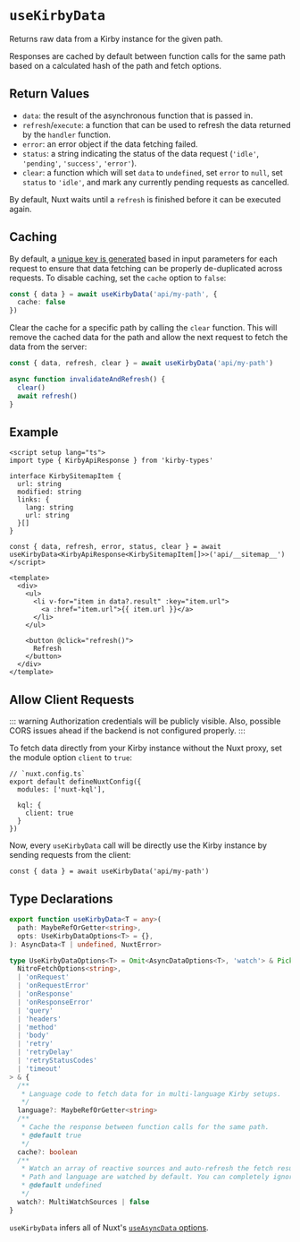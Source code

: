 # `useKirbyData`

Returns raw data from a Kirby instance for the given path.

Responses are cached by default between function calls for the same path based on a calculated hash of the path and fetch options.

## Return Values

- `data`: the result of the asynchronous function that is passed in.
- `refresh`/`execute`: a function that can be used to refresh the data returned by the `handler` function.
- `error`: an error object if the data fetching failed.
- `status`: a string indicating the status of the data request (`'idle'`, `'pending'`, `'success'`, `'error'`).
- `clear`: a function which will set `data` to `undefined`, set `error` to `null`, set `status` to `'idle'`, and mark any currently pending requests as cancelled.

By default, Nuxt waits until a `refresh` is finished before it can be executed again.

## Caching

By default, a [unique key is generated](/usage/caching) based in input parameters for each request to ensure that data fetching can be properly de-duplicated across requests. To disable caching, set the `cache` option to `false`:

```ts
const { data } = await useKirbyData('api/my-path', {
  cache: false
})
```

Clear the cache for a specific path by calling the `clear` function. This will remove the cached data for the path and allow the next request to fetch the data from the server:

```ts
const { data, refresh, clear } = await useKirbyData('api/my-path')

async function invalidateAndRefresh() {
  clear()
  await refresh()
}
```

## Example

```vue
<script setup lang="ts">
import type { KirbyApiResponse } from 'kirby-types'

interface KirbySitemapItem {
  url: string
  modified: string
  links: {
    lang: string
    url: string
  }[]
}

const { data, refresh, error, status, clear } = await useKirbyData<KirbyApiResponse<KirbySitemapItem[]>>('api/__sitemap__')
</script>

<template>
  <div>
    <ul>
      <li v-for="item in data?.result" :key="item.url">
        <a :href="item.url">{{ item.url }}</a>
      </li>
    </ul>

    <button @click="refresh()">
      Refresh
    </button>
  </div>
</template>
```

## Allow Client Requests

::: warning
Authorization credentials will be publicly visible. Also, possible CORS issues ahead if the backend is not configured properly.
:::

To fetch data directly from your Kirby instance without the Nuxt proxy, set the module option `client` to `true`:

```ts{6}
// `nuxt.config.ts`
export default defineNuxtConfig({
  modules: ['nuxt-kql'],

  kql: {
    client: true
  }
})
```

Now, every `useKirbyData` call will be directly use the Kirby instance by sending requests from the client:

```ts{3}
const { data } = await useKirbyData('api/my-path')
```

## Type Declarations

```ts
export function useKirbyData<T = any>(
  path: MaybeRefOrGetter<string>,
  opts: UseKirbyDataOptions<T> = {},
): AsyncData<T | undefined, NuxtError>

type UseKirbyDataOptions<T> = Omit<AsyncDataOptions<T>, 'watch'> & Pick<
  NitroFetchOptions<string>,
  | 'onRequest'
  | 'onRequestError'
  | 'onResponse'
  | 'onResponseError'
  | 'query'
  | 'headers'
  | 'method'
  | 'body'
  | 'retry'
  | 'retryDelay'
  | 'retryStatusCodes'
  | 'timeout'
> & {
  /**
   * Language code to fetch data for in multi-language Kirby setups.
   */
  language?: MaybeRefOrGetter<string>
  /**
   * Cache the response between function calls for the same path.
   * @default true
   */
  cache?: boolean
  /**
   * Watch an array of reactive sources and auto-refresh the fetch result when they change.
   * Path and language are watched by default. You can completely ignore reactive sources by using `watch: false`.
   * @default undefined
   */
  watch?: MultiWatchSources | false
}
```

`useKirbyData` infers all of Nuxt's [`useAsyncData` options](https://nuxt.com/docs/api/composables/use-async-data#params).
